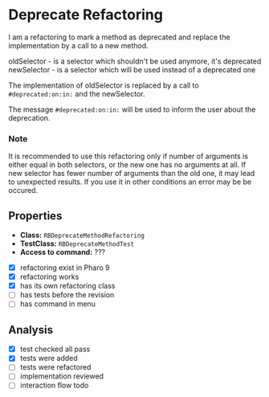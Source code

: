 # Deprecate Refactoring

I am a refactoring to mark a method as deprecated and replace the implementation by a call to a new method.

oldSelector
	- is a selector which shouldn't be used anymore, it's deprecated
newSelector
	- is a selector which will be used instead of a deprecated one

The implementation of oldSelector is replaced by a call to ```#deprecated:on:in:``` and the newSelector.

The message ```#deprecated:on:in:```  will be used to inform the user about the deprecation.

### Note 
It is recommended to use this refactoring only if number of arguments is either equal in both selectors, or the new one has no arguments at all.
If new selector has fewer number of arguments than the old one, it may lead to unexpected results.
If you use it in other conditions an error may be be occured.

## Properties

- **Class:** ```RBDeprecateMethodRefactoring```
- **TestClass:** ```RBDeprecateMethodTest```
- **Access to command:** ???
- [x] refactoring exist in Pharo 9
- [x] refactoring works 
- [x] has its own refactoring class  
- [ ] has tests before the revision
- [ ] has command in menu

## Analysis

- [x] test checked all pass
- [x] tests were added
- [ ] tests were refactored
- [ ] implementation reviewed
- [ ] interaction flow todo
